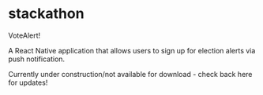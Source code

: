 # stackathon
VoteAlert!

A React Native application that allows users to sign up for election alerts via push notification. 

Currently under construction/not available for download - check back here for updates! 
